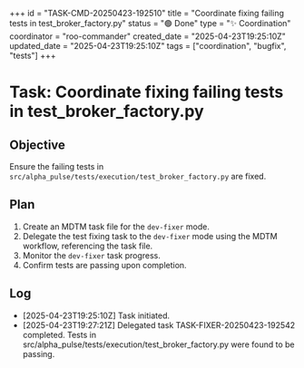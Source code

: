 +++
id = "TASK-CMD-20250423-192510"
title = "Coordinate fixing failing tests in test_broker_factory.py"
status = "🟢 Done"
type = "✨ Coordination"
coordinator = "roo-commander"
created_date = "2025-04-23T19:25:10Z"
updated_date = "2025-04-23T19:25:10Z"
tags = ["coordination", "bugfix", "tests"]
+++

# Task: Coordinate fixing failing tests in test_broker_factory.py

## Objective
Ensure the failing tests in `src/alpha_pulse/tests/execution/test_broker_factory.py` are fixed.

## Plan
1. Create an MDTM task file for the `dev-fixer` mode.
2. Delegate the test fixing task to the `dev-fixer` mode using the MDTM workflow, referencing the task file.
3. Monitor the `dev-fixer` task progress.
4. Confirm tests are passing upon completion.

## Log
- [2025-04-23T19:25:10Z] Task initiated.
- [2025-04-23T19:27:21Z] Delegated task TASK-FIXER-20250423-192542 completed. Tests in src/alpha_pulse/tests/execution/test_broker_factory.py were found to be passing.